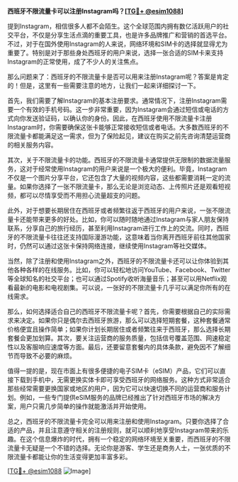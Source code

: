 **西班牙不限流量卡可以注册Instagram吗？[[TG💪+ @esim1088](https://t.me/s/esim1088)]**

提到Instagram，相信很多人都不会陌生。这个全球范围内拥有数亿活跃用户的社交平台，不仅是分享生活点滴的重要工具，也是许多品牌推广和营销的首选平台。不过，对于在国外使用Instagram的人来说，网络环境和SIM卡的选择就显得尤为重要了。特别是对于那些身处西班牙的用户来说，选择一张合适的SIM卡来支持Instagram的正常使用，成了不少人的关注焦点。

那么问题来了：西班牙的不限流量卡是否可以用来注册Instagram呢？答案是肯定的！但是，这里有一些需要注意的地方，让我们一起来详细探讨一下。

首先，我们需要了解Instagram的基本注册要求。通常情况下，注册Instagram需要一个有效的手机号码。这一步非常重要，因为Instagram会通过短信或电话的方式向你发送验证码，以确认你的身份。因此，在西班牙使用不限流量卡注册Instagram时，你需要确保这张卡能够正常接收短信或者电话。大多数西班牙的不限流量卡都能满足这一需求，但为了保险起见，建议在购买之前先咨询清楚运营商的相关服务内容。

其次，关于不限流量卡的功能。西班牙的不限流量卡通常提供无限制的数据流量服务，这对于经常使用Instagram的用户来说是一个极大的便利。毕竟，Instagram不仅是一个图片分享平台，它还包含了大量的视频内容，这些都需要消耗一定的流量。如果你选择了一张不限流量卡，那么无论是浏览动态、上传照片还是观看短视频，都可以尽情享受而不用担心流量超支的问题。

此外，对于想要长期居住在西班牙或者频繁往返于西班牙的用户来说，一张不限流量卡还能带来更多的好处。比如，你可以随时随地通过Instagram与家人朋友保持联系，分享自己的旅行经历，甚至利用Instagram进行工作上的交流。同时，西班牙的不限流量卡往往还支持国际漫游功能，这意味着当你离开西班牙前往其他国家时，仍然可以通过这张卡保持网络连接，继续使用Instagram等社交媒体。

当然，除了注册和使用Instagram之外，西班牙的不限流量卡还可以让你体验到其他各种各样的在线服务。比如，你可以轻松地访问YouTube、Facebook、Twitter等全球知名的社交平台；也可以通过Spotify收听海量音乐；甚至可以用Netflix观看最新的电影和电视剧集。可以说，一张好的不限流量卡几乎可以满足你所有的在线需求。

那么，如何选择适合自己的西班牙不限流量卡呢？首先，你需要根据自己的实际需求来决定。如果你只是偶尔去西班牙旅游，那么可以选择短期套餐，这种套餐通常价格便宜且操作简单；如果你计划长期居住或者频繁往来于西班牙，那么选择长期套餐会更加划算。其次，要关注运营商的服务质量，包括信号覆盖范围、网速稳定性以及客服响应速度等方面。最后，还要留意套餐内的具体条款，避免因不了解细节而导致不必要的麻烦。

值得一提的是，现在市面上有很多便捷的电子SIM卡（eSIM）产品，它们可以直接下载到手机中，无需更换实体卡即可享受西班牙的网络服务。这种方式非常适合那些经常需要更换国家或地区的用户，因为它可以快速切换不同的运营商和服务计划。例如，一些专门提供eSIM服务的品牌已经推出了针对西班牙市场的解决方案，用户只需几步简单的操作就能激活并开始使用。

总之，西班牙的不限流量卡完全可以用来注册和使用Instagram。只要你选择了合适的产品，并且注意遵守相关的注册规则，就可以顺利地享受Instagram带来的乐趣。在这个信息爆炸的时代，拥有一个稳定的网络环境至关重要，而西班牙的不限流量卡无疑是一个不错的选择。无论你是游客、学生还是商务人士，一张优质的不限流量卡都能让你的生活变得更加丰富多彩。

[[TG💪+ @esim1088](https://t.me/s/esim1088) ![Image](https://i.postimg.cc/4NQfJmqS/Snipaste-2025-05-13-00-14-12.png)]